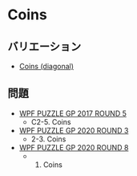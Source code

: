 # Coins

## バリエーション
- [Coins (diagonal)](coins-diagonal.md)

## 問題
- [WPF PUZZLE GP 2017 ROUND 5](../questions/wpfpgp2017-5.md)
	- C2-5. Coins
- [WPF PUZZLE GP 2020 ROUND 3](../questions/wpfpgp2020-3.md)
	- 2-3. Coins
- [WPF PUZZLE GP 2020 ROUND 8](../questions/wpfpgp2020-8.md)
	- 1. Coins
